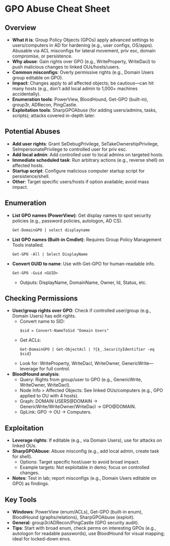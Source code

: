 # GPO Abuse Cheat Sheet

## Overview
- **What it is**: Group Policy Objects (GPOs) apply advanced settings to users/computers in AD for hardening (e.g., user configs, OS/apps). Abusable via ACL misconfigs for lateral movement, priv esc, domain compromise, or persistence.
- **Why abuse**: Gain rights over GPO (e.g., WriteProperty, WriteDacl) to push malicious changes to linked OUs/hosts/users.
- **Common misconfigs**: Overly permissive rights (e.g., Domain Users group editable on GPO).
- **Impact**: Changes apply to all affected objects; be cautious—can hit many hosts (e.g., don't add local admin to 1,000+ machines accidentally).
- **Enumeration tools**: PowerView, BloodHound, Get-GPO (built-in), group3r, ADRecon, PingCastle.
- **Exploitation tools**: SharpGPOAbuse (for adding users/admins, tasks, scripts); attacks covered in-depth later.

## Potential Abuses
- **Add user rights**: Grant SeDebugPrivilege, SeTakeOwnershipPrivilege, SeImpersonatePrivilege to controlled user for priv esc.
- **Add local admin**: Add controlled user to local admins on targeted hosts.
- **Immediate scheduled task**: Run arbitrary actions (e.g., reverse shell) on affected hosts.
- **Startup script**: Configure malicious computer startup script for persistence/shell.
- **Other**: Target specific users/hosts if option available; avoid mass impact.

## Enumeration
- **List GPO names (PowerView)**: Get display names to spot security policies (e.g., password policies, autologon, AD CS).
  ```
  Get-DomainGPO | select displayname
  ```
- **List GPO names (Built-in Cmdlet)**: Requires Group Policy Management Tools installed.
  ```
  Get-GPO -All | Select DisplayName
  ```
- **Convert GUID to name**: Use with Get-GPO for human-readable info.
  ```
  Get-GPO -Guid <GUID>
  ```
  - Outputs: DisplayName, DomainName, Owner, Id, Status, etc.

## Checking Permissions
- **User/group rights over GPO**: Check if controlled user/group (e.g., Domain Users) has edit rights.
  - Convert name to SID:
    ```
    $sid = Convert-NameToSid "Domain Users"
    ```
  - Get ACLs:
    ```
    Get-DomainGPO | Get-ObjectAcl | ?{$_.SecurityIdentifier -eq $sid}
    ```
  - Look for: WriteProperty, WriteDacl, WriteOwner, GenericWrite—leverage for full control.
- **BloodHound analysis**:
  - Query: Rights from group/user to GPO (e.g., GenericWrite, WriteOwner, WriteDacl).
  - Node Info > Affected Objects: See linked OUs/computers (e.g., GPO applied to OU with 4 hosts).
  - Graph: DOMAIN USERS@DOMAIN -> GenericWrite/WriteOwner/WriteDacl -> GPO@DOMAIN.
  - GpLink: GPO -> OU -> Computers.

## Exploitation
- **Leverage rights**: If editable (e.g., via Domain Users), use for attacks on linked OUs.
- **SharpGPOAbuse**: Abuse misconfig (e.g., add local admin, create task for shell).
  - Options: Target specific host/user to avoid broad impact.
  - Example targets: Not exploitable in demo; focus on controlled changes.
- **Notes**: Test in lab; report misconfigs (e.g., Domain Users editable on GPO) as findings.

## Key Tools
- **Windows**: PowerView (enum/ACLs), Get-GPO (built-in enum), BloodHound (graphs/relations), SharpGPOAbuse (exploit).
- **General**: group3r/ADRecon/PingCastle (GPO security audit).
- **Tips**: Start with broad enum, check perms on interesting GPOs (e.g., autologon for readable passwords), use BloodHound for visual mapping; ideal for locked-down envs.